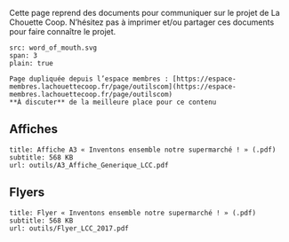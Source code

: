 Cette page reprend des documents pour communiquer sur le projet de La Chouette Coop.
N’hésitez pas à imprimer et/ou partager ces documents pour faire connaître le projet.

```image
src: word_of_mouth.svg
span: 3
plain: true
```

```hint
Page dupliquée depuis l’espace membres : [https://espace-membres.lachouettecoop.fr/page/outilscom](https://espace-membres.lachouettecoop.fr/page/outilscom)
**À discuter** de la meilleure place pour ce contenu
```

## Affiches

```download
title: Affiche A3 « Inventons ensemble notre supermarché ! » (.pdf)
subtitle: 568 KB
url: outils/A3_Affiche_Generique_LCC.pdf
```

## Flyers

```download
title: Flyer « Inventons ensemble notre supermarché ! » (.pdf)
subtitle: 568 KB
url: outils/Flyer_LCC_2017.pdf
```
